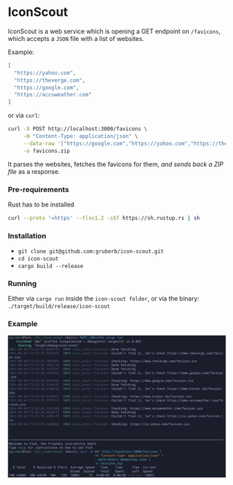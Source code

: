 # IconScout

IconScout is a web service which is opening a GET endpoint on `/favicons`, which accepts a `JSON` file with a list of websites.

Example:
```json
[
  "https://yahoo.com",
  "https://theverge.com",
  "https://google.com",
  "https://accuweather.com"
]
```

or via `curl`:

```bash
curl -X POST http://localhost:3000/favicons \
     -H "Content-Type: application/json" \
     --data-raw '["https://google.com","https://yahoo.com","https://theverge.com"]' \
     -o favicons.zip
```

It parses the websites, fetches the favicons for them, *and sends back a ZIP file* as a response.

### Pre-requirements

Rust has to be installed
```bash
curl --proto '=https' --tlsv1.2 -sSf https://sh.rustup.rs | sh
```

### Installation

- `git clone git@github.com:gruberb/icon-scout.git`
- `cd icon-scout`
- `cargo build --release`

### Running

Either via `cargo run` inside the `icon-scout folder`, or via the binary: `./target/build/release/icon-scout`

### Example

![alt text](https://github.com/gruberb/icon-scout/blob/main/example.png?raw=true)
